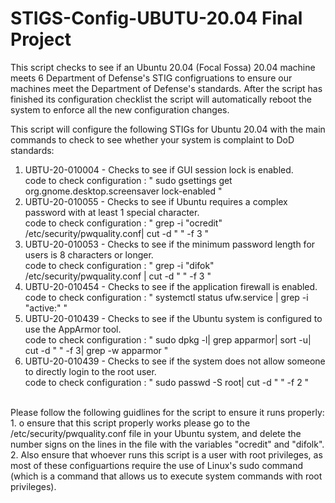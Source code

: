 # STIGS-Config-UBUTU-20.04 Final Project
This script checks to see if an Ubuntu 20.04 (Focal Fossa) 20.04 machine meets 6 Department of Defense's STIG configruations to ensure our machines meet the Department of Defense's standards. After the script has finished its configuration checklist the script will automatically reboot the system to enforce all the new configuration changes. <br />


This script will configure the following STIGs for Ubuntu 20.04 with the main commands to check to see whether your system is complaint to DoD standards: <br />
1. UBTU-20-010004 - Checks to see if GUI session lock is enabled. <br />
   code to check configuration : " sudo gsettings get org.gnome.desktop.screensaver lock-enabled " <br />
2. UBTU-20-010055 - Checks to see if Ubuntu requires a complex password with at least 1 special character. <br />
   code to check configuration : " grep -i "ocredit" /etc/security/pwquality.conf| cut -d " " -f 3 " <br />
3. UBTU-20-010053 - Checks to see if the minimum password length for users is 8 characters or longer. <br />
   code to check configuration : " grep -i "difok" /etc/security/pwquality.conf | cut -d " " -f 3 " <br />
4. UBTU-20-010454 - Checks to see if the application firewall is enabled. <br />
   code to check configuration :  " systemctl status ufw.service | grep -i "active:" " <br />
5. UBTU-20-010439 - Checks to see if the Ubuntu system is configured to use the AppArmor tool. <br />
   code to check configuration : " sudo dpkg -l| grep apparmor| sort -u| cut -d " " -f 3| grep -w apparmor " <br />
9. UBTU-20-010439 - Checks to see if the system does not allow someone to directly login to the root user. <br />
    code to check configuration : " sudo passwd -S root| cut -d " " -f 2 " <br />
<br />
Please follow the following guidlines for the script to ensure it runs properly:  <br />
1. o ensure that this script properly works please go to the /etc/security/pwquality.conf file in your Ubuntu system, and delete the number signs on the lines in the file with the variables "ocredit" and "difolk".  <br />
2. Also ensure that whoever runs this script is a user with root privileges, as most of these configuartions require the use of Linux's sudo command (which is a command that allows us to execute system commands with root privileges). <br />
